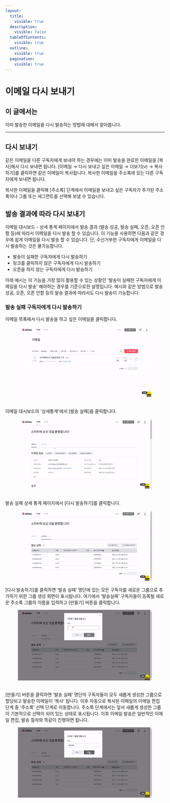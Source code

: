 ```yaml
---
layout:
  title:
    visible: true
  description:
    visible: false
  tableOfContents:
    visible: true
  outline:
    visible: true
  pagination:
    visible: true
---
```


# 이메일 다시 보내기

## 이 글에서는

이미 발송한 이메일을 다시 발송하는 방법에 대해서 알아봅니다.

***

## 다시 보내기

같은 이메일을 다른 구독자에게 보내야 하는 경우에는 이미 발송을 완료한 이메일을 \[복사]해서 다시 보내면 됩니다. \[이메일 → 다시 보내고 싶은 이메일 → 더보기(v) → 복사하기]를 클릭하면 같은 이메일이 복사됩니다. 복사한 이메일을 주소록에 있는 다른 구독자에게 보내면 됩니다.

복사한 이메일을 클릭해 \[주소록] 단계에서 이메일을 보내고 싶은 구독자가 추가된 주소록이나 그룹 또는 세그먼트를 선택해 보낼 수 있습니다.



## 발송 결과에 따라 다시 보내기 <a href="#delivery-status" id="delivery-status"></a>

이메일 대시보드 - 상세 통계 페이지에서 발송 결과 (발송 성공, 발송 실패, 오픈, 오픈 안함 등)에 따라서 이메일을 다시 발송 할 수 있습니다. 이 기능을 사용하면 다음과 같은 경우에 쉽게 이메일을 다시 발송 할 수 있습니다. 단, 수신거부한 구독자에게 이메일을 다시 발송하는 것은 불가능합니다.

* 발송이 실패한 구독자에게 다시 발송하기
* 링크를 클릭하지 않은 구독자에게 다시 발송하기
* 오픈을 하지 않는 구독자에게 다시 발송하기

아래 예시는 이 기능을 가장 많이 활용할 수 있는 상황인 '발송이 실패한 구독자에게 이메일을 다시 발송' 해야하는 경우를 기준으로한 설명입니다. 예시와 같은 방법으로 발송 성공, 오픈, 오픈 안함 등의 발송 결과에 따라서도 다시 발송이 가능합니다.

### 발송 실패 구독자에게 다시 발송하기

이메일 목록에서 다시 발송을 하고 싶은 이메일을 클릭합니다.&#x20;

<figure><img src="../../.gitbook/assets/6270c129be4e4.gif" alt=""><figcaption></figcaption></figure>

\
이메일 대시보드의 '상세통계'에서 \[발송 실패]를 클릭합니다.

<figure><img src="../../.gitbook/assets/6270c12c0c8b4.gif" alt=""><figcaption></figcaption></figure>

\
발송 실패 상세 통계 페이지에서 \[다시 발송하기]를 클릭합니다.

<figure><img src="../../.gitbook/assets/6270c12e9a5f0.gif" alt=""><figcaption></figcaption></figure>



\[다시 발송하기]를 클릭하면 ‘발송 실패’ 명단에 있는 모든 구독자를 새로운 그룹으로 추가하기 위한 그룹 생성 화면이 표시됩니다.  여기에서 ‘발송실패’ 구독자들이 등록될 새로운 주소록 그룹의 이름을 입력하고 \[만들기] 버튼을 클릭합니다.

<figure><img src="../../.gitbook/assets/6270c1325824b.gif" alt=""><figcaption></figcaption></figure>

\
\[만들기] 버튼을 클릭하면 ‘발송 실패’ 명단의 구독자들이 모두 새롭게 생성한 그룹으로 할당되고 발송한 이메일이 ‘복사’ 됩니다. 이후 자동으로 복사된 이메일의 이메일 편집 단계 중 ‘주소록’ 선택 단계로 이동합니다. 주소록 단계에서는 앞서 새롭게 생성한 그룹이 기본적으로 선택이 되어 있는 상태로 표시됩니다. 이후 이메일 발송은 일반적인 이메일 편집, 발송 절차와 똑같이 진행하면 됩니다.

<figure><img src="../../.gitbook/assets/6270c134955e5 (1).gif" alt=""><figcaption></figcaption></figure>
